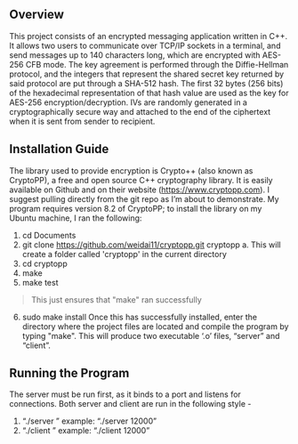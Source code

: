 ## Overview
This project consists of an encrypted messaging application written in C++. It allows two users to communicate over TCP/IP sockets in a terminal, and send messages up to 140 characters long, which are encrypted with AES-256 CFB mode. The key agreement is performed through the Diffie-Hellman protocol, and the integers that represent the shared secret key returned by said protocol are put through a SHA-512 hash. The first 32 bytes (256 bits) of the hexadecimal representation of that hash value are used as the key for AES-256 encryption/decryption. IVs are randomly generated in a cryptographically secure way and attached to the end of the ciphertext when it is sent from sender to recipient.

## Installation Guide
The library used to provide encryption is Crypto++ (also known as CryptoPP), a free and open source C++ cryptography library. It is easily available on Github and on their website (https://www.cryptopp.com). I suggest pulling directly from the git repo as I’m about to demonstrate. My program requires version 8.2 of CryptoPP; to install the library on my Ubuntu machine, I ran the following:
1. cd Documents
2. git clone https://github.com/weidai11/cryptopp.git cryptopp
a. This will create a folder called 'cryptopp' in the current directory
3. cd cryptopp
4. make
5. make test
> This just ensures that "make" ran successfully
6. sudo make install
Once this has successfully installed, enter the directory where the project files are located and compile the program by typing "make". This will produce two executable ‘.o’ files, “server” and “client”.

## Running the Program
The server must be run first, as it binds to a port and listens for connections. Both server and client are run in the following style -
1. “./server <port number>”
        example: “./server 12000”
2. “./client <port number>”
        example: “./client 12000”
